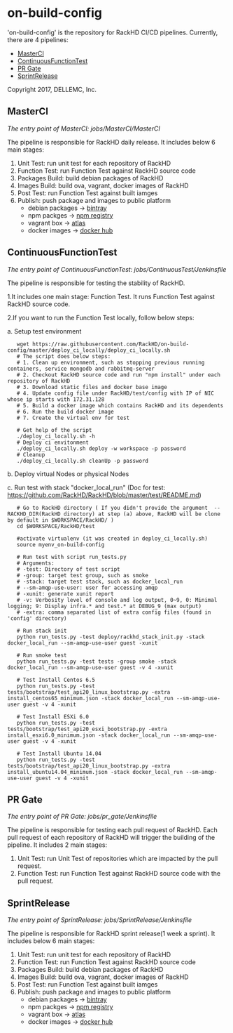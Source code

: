 # on-build-config 

'on-build-config' is the repository for RackHD CI/CD pipelines.
Currently, there are 4 pipelines: 
- [MasterCI](http://147.178.202.18/job/MasterCI/)  
- [ContinuousFunctionTest](http://147.178.202.18/job/ContinuousFunctionTest/)
- [PR Gate](http://147.178.202.18/job/RackHD/)
- [SprintRelease](http://147.178.202.18/job/SprintRelease/) 

Copyright 2017, DELLEMC, Inc.

## MasterCI

*The entry point of MasterCI: jobs/MasterCI/MasterCI*

The pipeline is responsible for RackHD daily release.
It includes below 6 main stages:
1. Unit Test: run unit test for each repository of RackHD
2. Function Test: run Function Test against RackHD source code
3. Packages Build: build debian packages of RackHD
4. Images Build: build ova, vagrant, docker images of RackHD
5. Post Test: run Function Test against built iamges
6. Publish: push package and images to public platform
   - debian packages -> [bintray](https://bintray.com/rackhd/debian)
   - npm packges -> [npm registry](https://www.npmjs.com/~rackhd)
   - vagrant box -> [atlas](https://app.vagrantup.com/rackhd/boxes/rackhd)
   - docker images -> [docker hub](https://hub.docker.com/u/rackhd/)

## ContinuousFunctionTest

*The entry point of ContinuousFunctionTest: jobs/ContinuousTest/Jenkinsfile*

The pipeline is responsible for testing the stability of RackHD.

1.It includes one main stage: Function Test. It runs Function Test against RackHD source code.

2.If you want to run the Function Test locally, follow below steps:

   a. Setup test environment

       wget https://raw.githubusercontent.com/RackHD/on-build-config/master/deploy_ci_locally/deploy_ci_locally.sh
       # The script does below steps:
       # 1. Clean up environment, such as stopping previous running containers, service mongodb and rabbitmq-server
       # 2. Checkout RackHD source code and run "npm install" under each repository of RackHD
       # 3. Download static files and docker base image
       # 4. Update config file under RackHD/test/config with IP of NIC whose ip starts with 172.31.128
       # 5. Build a docker image which contains RackHD and its dependents
       # 6. Run the build docker image
       # 7. Create the virtual env for test

       # Get help of the script
       ./deploy_ci_locally.sh -h
       # Deploy ci envitonment
       ./deploy_ci_locally.sh deploy -w workspace -p password
       # Cleanup
       ./deploy_ci_locally.sh cleanUp -p password


   b. Deploy virtual Nodes or physical Nodes

   c. Run test with stack "docker_local_run" (Doc for test: https://github.com/RackHD/RackHD/blob/master/test/README.md)

       # Go to RackHD directory ( If you didn't provide the argument  --RACKHD_DIR(RackHD directory) at step (a) above, RackHD will be clone by default in $WORKSPACE/RackHD/ )
       cd $WORKSPACE/RackHD/test

       #activate virtualenv (it was created in deploy_ci_locally.sh)
       source myenv_on-build-config

       # Run test with script run_tests.py
       # Arguments:
       # -test: Directory of test script
       # -group: target test group, such as smoke
       # -stack: target test stack, such as docker_local_run
       # --sm-amqp-use-user: user for accessing amqp
       # -xunit: generate xunit report
       # -v: Verbosity level of console and log output, 0~9, 0: Minimal logging; 9: Display infra.* and test.* at DEBUG_9 (max output)
       # -extra: comma separated list of extra config files (found in 'config' directory)

       # Run stack init
       python run_tests.py -test deploy/rackhd_stack_init.py -stack docker_local_run --sm-amqp-use-user guest -xunit

       # Run smoke test
       python run_tests.py -test tests -group smoke -stack docker_local_run --sm-amqp-use-user guest -v 4 -xunit

       # Test Install Centos 6.5
       python run_tests.py -test tests/bootstrap/test_api20_linux_bootstrap.py -extra install_centos65_minimum.json -stack docker_local_run --sm-amqp-use-user guest -v 4 -xunit

       # Test Install ESXi 6.0
       python run_tests.py -test tests/bootstrap/test_api20_esxi_bootstrap.py -extra install_esxi6.0_minimum.json -stack docker_local_run --sm-amqp-use-user guest -v 4 -xunit

       # Test Install Ubuntu 14.04
       python run_tests.py -test tests/bootstrap/test_api20_linux_bootstrap.py -extra install_ubuntu14.04_minimum.json -stack docker_local_run --sm-amqp-use-user guest -v 4 -xunit



## PR Gate
*The entry point of PR Gate: jobs/pr_gate/Jenkinsfile*

The pipeline is responsible for testing each pull request of RackHD.
Each pull request of each repository of RackHD will trigger the building of the pipeline.
It includes 2 main stages: 
1. Unit Test: run Unit Test of repositories which are impacted by the pull request.
2. Function Test: run Function Test against RackHD source code with the pull request.


## SprintRelease
*The entry point of SprintRelease: jobs/SprintRelease/Jenkinsfile*

The pipeline is responsible for RackHD sprint release(1 week a sprint).
It includes below 6 main stages:
1. Unit Test: run unit test for each repository of RackHD
2. Function Test: run Function Test against RackHD source code
3. Packages Build: build debian packages of RackHD
4. Images Build: build ova, vagrant, docker images of RackHD
5. Post Test: run Function Test against built iamges
6. Publish: push package and images to public platform
   - debian packages -> [bintray](https://bintray.com/rackhd/debian)
   - npm packges -> [npm registry](https://www.npmjs.com/~rackhd)
   - vagrant box -> [atlas](https://app.vagrantup.com/rackhd/boxes/rackhd)
   - docker images -> [docker hub](https://hub.docker.com/u/rackhd/)
